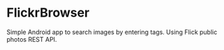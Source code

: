# FlickrBrowser

Simple Android app to search images by entering tags. Using Flick public photos REST API.
